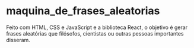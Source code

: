 # maquina_de_frases_aleatorias
Feito com HTML, CSS e JavaScript e a biblioteca React, o objetivo é gerar frases aleatórias que filósofos, cientistas ou outras pessoas importantes disseram.
